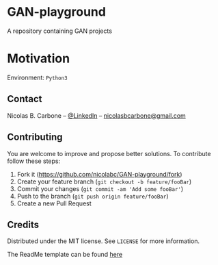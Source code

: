 # GAN-playground
A repository containing GAN projects


# Motivation


Environment: `Python3`


## Contact

Nicolas B. Carbone – [@LinkedIn](https://www.linkedin.com/in/nicolas-blystad-carbone-b46378150/) – nicolasbcarbone@gmail.com



## Contributing
You are welcome to improve and propose better solutions. To contribute follow these steps:
1. Fork it (<https://github.com/nicolabc/GAN-playground/fork>)
2. Create your feature branch (`git checkout -b feature/fooBar`)
3. Commit your changes (`git commit -am 'Add some fooBar'`)
4. Push to the branch (`git push origin feature/fooBar`)
5. Create a new Pull Request

## Credits

Distributed under the MIT license. See ``LICENSE`` for more information.

The ReadMe template can be found [here](https://github.com/dbader/readme-template)
